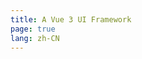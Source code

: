 ```yaml
---
title: A Vue 3 UI Framework
page: true
lang: zh-CN
---
```


<ClientOnly>
  <PdHomepage />
</ClientOnly>

